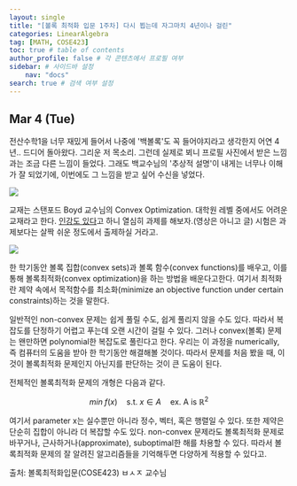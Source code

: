 ```yaml
---
layout: single
title: "[볼록 최적화 입문 1주차] 다시 뵙는데 자그마치 4년이나 걸린"
categories: LinearAlgebra
tag: [MATH, COSE423]
toc: true # table of contents
author_profile: false # 각 콘텐츠에서 프로필 여부
sidebar: # 사이드바 설정
    nav: "docs"
search: true # 검색 여부 설정
---
```

<head>
    <!-- Latex -->
    <script src="https://cdn.mathjax.org/mathjax/latest/MathJax.js?config=TeX-AMS-MML_HTMLorMML" type="text/javascript"></script>
</head>
<style>
    th, td {
        text-align: center;
    }
    .r {
        color: red;
    }
</style>

## Mar 4 (Tue)

전산수학1을 너무 재밌게 들어서 나중에 '백볼록'도 꼭 들어야지라고 생각한지 어연 4년.. 드디어 돌아왔다. 그리운 저 목소리. 그런데 실제로 뵈니 프로필 사진에서 받은 느낌과는 조금 다른 느낌이 들었다. 그래도 백교수님의 '추상적 설명'이 내게는 너무나 이해가 잘 되었기에, 이번에도 그 느낌을 받고 싶어 수신을 넣었다.

<img src="https://contents.kyobobook.co.kr/sih/fit-in/458x0/pdt/9780521833783.jpg">

교재는 스탠포드 Boyd 교수님의 Convex Optimization. 대학원 레벨 중에서도 어려운 교재라고 한다. <a href="https://web.stanford.edu/class/ee364a/">인강도 있다</a>고 하니 열심히 과제를 해보자.(영상은 아니고 글) 시험은 과제보다는 살짝 쉬운 정도에서 출제하실 거라고.

<img src="https://encrypted-tbn0.gstatic.com/images?q=tbn:ANd9GcSqOsarmtlQV5u29g8bNfcvnRmfu4eoSE0T9g&s">

한 학기동안 볼록 집합(convex sets)과 볼록 함수(convex functions)를 배우고, 이를 통해 볼록최적화(convex optimization)을 하는 방법을 배운다고한다. 여기서 최적화란 제약 속에서 목적함수를 최소화(minimize an objective function under certain constraints)하는 것을 말한다.

일반적인 non-convex 문제는 쉽게 풀릴 수도, 쉽게 풀리지 않을 수도 있다. 따라서 복잡도를 단정하기 어렵고 푸는데 오랜 시간이 걸릴 수 있다. 그러나 convex(볼록) 문제는 왠만하면 polynomial한 복잡도로 풀린다고 한다. 우리는 이 과정을 numerically, 즉 컴퓨터의 도움을 받아 한 학기동안 해결해볼 것이다. 따라서 문제를 처음 봤을 때, 이것이 볼록최적화 문제인지 아닌지를 판단하는 것이 큰 도움이 된다.

전체적인 볼록최적화 문제의 개형은 다음과 같다.

$$min\;f(x)\quad \text{s.t.}\;x\in A\quad\text{ex. A is }\mathbb{R}^2$$

여기서 parameter x는 실수뿐만 아니라 정수, 벡터, 혹은 행렬일 수 있다. 또한 제약은 단순히 집합이 아니라 더 복잡할 수도 있다. non-convex 문제라도 볼록최적화 문제로 바꾸거나, 근사하거나(approximate), suboptimal한 해를 차용할 수 있다. 따라서 볼록최적화 문제의 잘 알려진 알고리즘들을 기억해두면 다양하게 적용할 수 있다고.


출처: 볼록최적화입문(COSE423) ㅂㅅㅈ 교수님